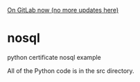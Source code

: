 
[On GitLab now (no more updates here)](https://gitlab.com/uw-pyclass/nosql)

# nosql

python certificate nosql example

All of the Python code is in the src directory.
